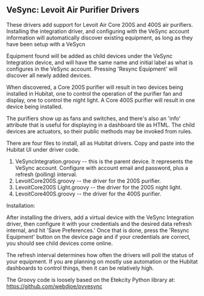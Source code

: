 ## VeSync: Levoit Air Purifier Drivers

These drivers add support for Levoit Air Core 200S and 400S air purifiers. Installing the integration driver, and configuring with the VeSync account information will automatically discover existing equipment, as long as they have been setup with a VeSycn

Equipment found will be added as child devices under the VeSync Integration device, and will have the same name and initial label as what is configures in the VeSync account. Pressing 'Resync Equipment' will discover all newly added devices.

When discovered, a Core 200S purifier  will result in two devices being installed in Hubitat, one to control the operation of the purifier fan and display, one to control the night light. A Core 400S purifier will result in one device being installed.

The purifiers show up as fans and switches, and there's also an 'info' attribute that is useful for displaying in a dashboard tile as HTML. The child devices are actuators, so their public methods may be invoked from rules.

There are four files to install, all as Hubitat drivers. Copy and paste into the Hubitat UI under driver code.

1. VeSyncIntegration.groovy -- this is the parent device. It represents the VeSync account. Configure with account email and password, plus a refresh (polling) interval.
2. LevoitCore200S.groovy -- the driver for the 200S purifier.
3. LevoitCore200S Light.groovy -- the driver for the 200S night light.
4. LevoitCore400S.groovy -- the driver for the 400S purifier.

Installation:

After installing the drivers, add a virtual device with the VeSync Integration driver, then configure it with your credentials and the desired data refresh internal, and hit 'Save Preferences.' Once that is done, press the 'Resync Equipment' button on the device page and if your credentials are correct, you should see child devices come online. 

The refresh interval determines how often the drivers will poll the status of your equipment. If you are planning on mostly use automation or the Hubitat dashboards to control things, then it can be relatively high.

The Groovy code is loosely based on the Etekcity Python library at: https://github.com/webdjoe/pyvesync
